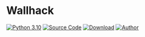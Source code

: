 # Wallhack
[![Python 3.10](https://img.shields.io/badge/python-3.10%20-%23323330.svg?&style=for-the-badge&logo=python&logoColor=white&color=ffd600&labelColor=000)](https://www.python.org/downloads/release/python-3100/)
[![Source Code](https://img.shields.io/badge/source%20code%20-%23323330.svg?&style=for-the-badge&logo=buddy&logoColor=white&color=000)](https://github.com/notflask/External-Wallhack/tree/master/code)
[![Download](https://img.shields.io/badge/download%20-%23323330.svg?&style=for-the-badge&logo=DocuSign&logoColor=white&color=000)](https://github.com/notflask/External-Wallhack/releases/tag/v0.0.1)
[![Author](https://img.shields.io/badge/author:%20notflask-%23323330.svg?&style=for-the-badge&logo=redhat&logoColor=ffd600&color=000)](https://github.com/notflask/)
